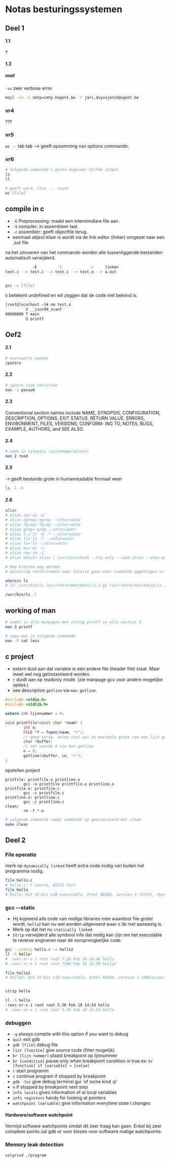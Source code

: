 # Notas besturingssystemen

## Deel 1

#### 1.1

?

#### 1.2

##### mail
`-vv` zeer verbose error 

```bash
mail -vv -S smtp=smtp.hogent.be -r jari.duyvejonck@ugent.be
```

### vr4

???

### vr5

`wc --` tab tab --> geeft opsomming van options commando.

### vr6

```bash
# Volgende commando's geven ongeveer zelfde uitput
ls 
ll

# geeft word, line ... count
wc [file]
```

## compile in c

* `-E` Preprocessing: maakt een intermindiare file aan.
* `-S` compiler: in assembleer taal.
* `-c` assembler: geeft objectfile terug.
* eenmaal object klaar is wordt via de link editor (linker) omgezet naar een .out file

na het uitvoeren van het commando worden alle tussenliggende bestanden automatisch verwijderd.

```bash
            -E         -S            -c     linken
test.c --> test.i --> test.s --> test.o --> a.out
```

```bash

gcc -c [file]
```

`U` betekent undefined en wil zeggen dat de code niet bekend is.

```bash
[root@localhost ~]# nm test.o
         U __isoc99_scanf
00000000 T main
         U printf
```

## Oef2

#### 2.1

```bash
# voorwaarts zoeken
/patern
```

#### 2.2

```bash
# ignore case sensitive
man -i passwd
```

#### 2.3

Conventional  section  names  include NAME, SYNOPSIS, CONFIGURATION, DESCRIPTION, OPTIONS, EXIT STATUS, RETURN VALUE, ERRORS, ENVIRONMENT, FILES, VERSIONS, CONFORM‐
       ING TO, NOTES, BUGS, EXAMPLE, AUTHORS, and SEE ALSO.

#### 2.4

```bash
# zoek in sysopsis (systemoperations)
man 2 read
```

#### 2.5

`-h` geeft bestands grote in humanreadable formaat weer

```bash
ls -l -h
```

#### 2.6

```bash
alias
# alias cp='cp -i'
# alias egrep='egrep --color=auto'
# alias fgrep='fgrep --color=auto'
# alias grep='grep --color=auto'
# alias l.='ls -d .* --color=auto'
# alias ll='ls -l --color=auto'
# alias ls='ls --color=auto'
# alias mv='mv -i'
# alias rm='rm -i'
# alias which='alias | /usr/bin/which --tty-only --read-alias --show-dot --show-tilde'

# Hoe kleuren weg werken
# oplossing rechtstreeks naar locatie gaan waar commando opgeslagen is

whereis ls
# ls: /usr/bin/ls /usr/share/man/man1/ls.1.gz /usr/share/man/man1p/ls.1p.gz

/usr/bin/ls -l
```


## working of man

```bash
# zoekt in alle manpages met string printf in alle secties 3.
man 3 printf

# copy man in volgende commando
man -P cat less
```

##


## c project

* extern duid aan dat variable in een andere file (header file) staat. Maar moet wel nog geïnstantieerd worden.
* `r` duidt aan op readonly mode. (zie manpage gcc voor andere mogelijke opties.)
* see description `getline` via `man getline`.

```C
#include <stdio.h>
#include <stdlib.h>

extern int lijnnummer = 0;

void printfile(const char *naam) {
        int n;
        FILE *f = fopen(naam, "r");
        // geen array, weten niet wat de maximale grote van een lijn gaat zijn.
        char *buffer;
        // zet waarde 0 zie man getline
        n = 0;
        getline(&buffer, &n, "r");
}
```

opstellen project

```make
prinfile: printfile.o printline.o
        gcc -o printfile printfile.o printline.o
printfile.o: printfile.c
        gcc -c printfile.c
printline.o: printline.c
        gcc -c printline.c
clean:
        rm -f *.o
```

```bash
# volgende commando roept commando op geassocieerd met clean
make clean
```

## Deel 2

### File operatie

merk op `dynamically linked` heeft extra code nodig van buiten het programma nodig.

```bash
file hello.c
# hello.c: C source, ASCII text
file hello
# hello: ELF 32-bit LSB executable, Intel 80386, version 1 (SYSV), dynamically linked, interpreter /lib/ld-linux.so.2, for GNU/Linux 2.6.32, BuildID[sha1]=51195af0197b7ce394c656cffa53e1c43359ca72, not stripped
```

### gcc --static

* Hij kopieerd alle code van nodige libraries mee waardoor file groter wordt. `hello2` kan nu wel worden uitgevoerd waar c lib niet aanwezig is.
* Merk op dat het nu `statically linked`
* `Strip` verwijderd alle symbool info dat nodig kan zijn om het executable te reverse engineren naar de oorsprongkelijke code.

```bash
gcc --static hello.c -o hello2
ll -h hello*
# -rwxr-xr-x 1 root root 7.2K Feb 10 14:46 hello
# -rwxr-xr-x 1 root root 728K Feb 10 14:50 hello2

file hello2
# hello2: ELF 32-bit LSB executable, Intel 80386, version 1 (GNU/Linux), statically linked, for GNU/Linux 2.6.32, BuildID[sha1]=019bad86b41b806f4af1507acda12ab187066c97, not stripped


strip hello

ll -h hello
-rwxr-xr-x 1 root root 5.5K Feb 10 14:54 hello
# -rwxr-xr-x 1 root root 5.5K Feb 10 14:54 hello
```

### debuggen

* `-g` always compile with this option if you want to debug
* `quit` exit gdb
* `gdb [file]` debug file
* `list [functie]` give source code (filter mogelijk)
* `br [lijn nummer]` plaast breakpoint op lijnnummer
* `br [condition]` pause only when breakpoint condition is true ex: `br [function] if [variable] = [value]`
* `r` start programm
* `c` continue program if stopped by breakpoint
* `gdb -tui` give debug terminal gui 'of some kind :p'
* `n` if stopped by breakpoint next step
* `info locals` gives information of al local variables
* `info registers` handy for looking at pointers
* `watchpoint [variable]` give information everytime state l changes

#### Hardware/software watchpoint

Vermijd software watchpoints omdat dit zeer traag kan gaan.
Enkel bij zeer complexe points zal gdb er voor kiezen voor softwaire matige watchpoints.

### Memory leak detection

```bash
valgrind ./program
```
